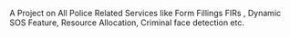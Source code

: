 A Project on All Police Related Services like Form Fillings FIRs , Dynamic SOS Feature, Resource Allocation, Criminal face detection etc.
